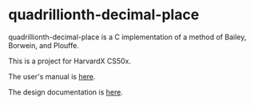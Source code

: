 <h1>quadrillionth-decimal-place</h1>
quadrillionth-decimal-place is a C implementation of a method of Bailey, Borwein, and Plouffe.

This is a project for HarvardX CS50x.

The user's manual is [here](./doc/documentation.html).

The design documentation is [here](./doc/documentation.html).

